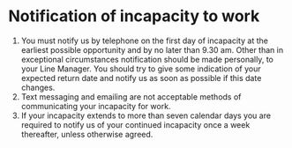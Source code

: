 # Notification of incapacity to work

1. You must notify us by telephone on the first day of incapacity at the earliest possible opportunity and by no later than 9.30 am. Other than in exceptional circumstances notification should be made personally, to your Line Manager. You should try to give some indication of your expected return date and notify us as soon as possible if this date changes.
2. Text messaging and emailing are not acceptable methods of communicating your incapacity for work.
3. If your incapacity extends to more than seven calendar days you are required to notify us of your continued incapacity once a week thereafter, unless otherwise agreed.
